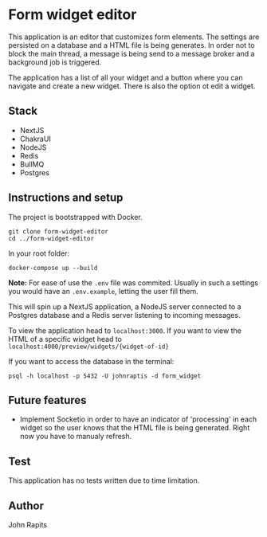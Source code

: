 # Form widget editor

This application is an editor that customizes form elements. The settings are persisted on a database and a HTML file is being generates. In order not to block the main thread, a message is being send to a message broker and a background job is triggered. 

The application has a list of all your widget and a button where you can navigate and create a new widget. There is also the option ot edit a widget. 

## Stack
- NextJS
- ChakraUI
- NodeJS
- Redis
- BullMQ
- Postgres


## Instructions and setup

The project is bootstrapped with Docker.

```
git clone form-widget-editor
cd ../form-widget-editor
```

In your root folder:
```
docker-compose up --build
```

**Note:** For ease of use the `.env` file was commited. Usually in such a settings you would have an `.env.example`, letting the user fill them.

This will spin up a NextJS application, a NodeJS server connected to a Postgres database and a Redis server listening to incoming messages. 

To view the application head to `localhost:3000`. 
If you want to view the HTML of a specific widget head to `localhost:4000/preview/widgets/{widget-of-id}`

If you want to access the database in the terminal:
```
psql -h localhost -p 5432 -U johnraptis -d form_widget
```

## Future features
- Implement Socketio in order to have an indicator of 'processing' in each widget so the user knows that the HTML file is being generated. Right now you have to manualy refresh.


## Test
This application has no tests written due to time limitation.

## Author
John Rapits